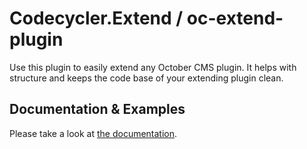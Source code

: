 # Codecycler.Extend / oc-extend-plugin
Use this plugin to easily extend any October CMS plugin. It helps with structure and keeps the code base of your extending plugin clean. 

## Documentation & Examples
Please take a look at [the documentation](https://docs.codecycler.com/oc-extend-plugin-392bff68cdf74b01816508db6fe55bf3).
